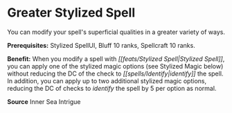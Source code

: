 ﻿---
cssclass: [feats]

---
# Greater Stylized Spell

You can modify your spell's superficial qualities in a greater variety of ways.

**Prerequisites:** Stylized SpellUI, Bluff 10 ranks, Spellcraft 10 ranks.

**Benefit:** When you modify a spell with _[[feats/Stylized Spell|Stylized Spell]]_, you can apply one of the stylized magic options (see Stylized Magic below) without reducing the DC of the check to _[[spells/Identify|identify]]_ the spell. In addition, you can apply up to two additional stylized magic options, reducing the DC of checks to _identify_ the spell by 5 per option as normal.

**Source** Inner Sea Intrigue